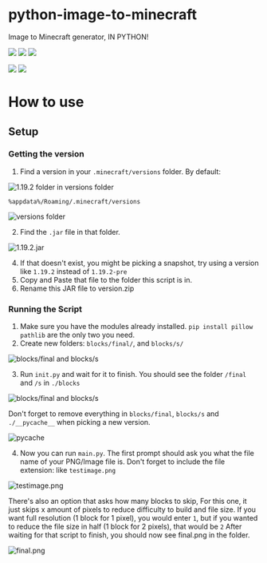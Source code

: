 

# python-image-to-minecraft
Image to Minecraft generator, IN PYTHON!

![](https://img.shields.io/github/directory-file-count/achoolucgust/python-image-to-minecraft) ![](https://img.shields.io/github/directory-file-count/achoolucgust/python-image-to-minecraft?extension=py&type=file&label=python%20files)  ![](https://img.shields.io/github/last-commit/achoolucgust/python-image-to-minecraft) 

![](https://img.shields.io/badge/really-buggy-red) ![](https://img.shields.io/badge/kind%20of-confusing-blue)

# How to use
## Setup
### Getting the version
1. Find a version in your `.minecraft/versions` folder. By default:

![1.19.2 folder in versions folder](https://cdn.discordapp.com/attachments/971690756047765534/1054851567251116082/image.png)

`%appdata%/Roaming/.minecraft/versions` 

![versions folder](https://cdn.discordapp.com/attachments/971690756047765534/1054851567616000020/image.png)

2. Find the `.jar` file in that folder.

![1.19.2.jar](https://cdn.discordapp.com/attachments/971690756047765534/1054851566886199306/image.png)

4. If that doesn't exist, you might be picking a snapshot, try using a version like `1.19.2` instead of `1.19.2-pre`
5. Copy and Paste that file to the folder this script is in.
6. Rename this JAR file to version.zip
### Running the Script
1. Make sure you have the modules already installed. 
`pip install pillow pathlib` are the only two you need.
2. Create new folders: `blocks/final/`, and `blocks/s/`

![blocks/final and blocks/s](https://cdn.discordapp.com/attachments/971690756047765534/1054851685006184560/image.png)

3. Run `init.py` and wait for it to finish.
You should see the folder `/final` and `/s` in `./blocks`

![blocks/final and blocks/s](https://cdn.discordapp.com/attachments/971690756047765534/1054851685006184560/image.png)

Don't forget to remove everything in `blocks/final`, `blocks/s` and `./__pycache__` when picking a new version.

![pycache](https://cdn.discordapp.com/attachments/971690756047765534/1054853157366272081/image.png)

4. Now you can run `main.py`. The first prompt should ask you what the file name of your PNG/Image file is. Don't forget to include the file extension: like `testimage.png`

![testimage.png](https://cdn.discordapp.com/attachments/971690756047765534/1054851386879258685/testimage.png)

There's also an option that asks how many blocks to skip, For this one, it just skips x amount of pixels to reduce difficulty to build and file size. If you want full resolution (1 block for 1 pixel), you would enter `1`, but if you wanted to reduce the file size in half (1 block for 2 pixels), that would be `2`
After waiting for that script to finish, you should now see final.png in the folder.

![final.png](https://cdn.discordapp.com/attachments/971690756047765534/1054851102903898172/image.png)
